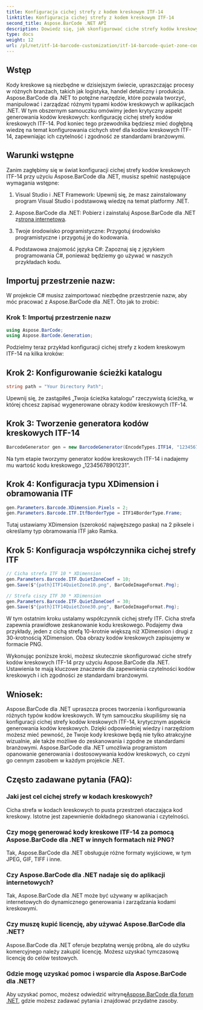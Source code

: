 ```yaml
---
title: Konfiguracja cichej strefy z kodem kreskowym ITF-14
linktitle: Konfiguracja cichej strefy z kodem kreskowym ITF-14
second_title: Aspose.BarCode .NET API
description: Dowiedz się, jak skonfigurować ciche strefy kodów kreskowych ITF-14 za pomocą Aspose.BarCode dla .NET. Zapewniaj czytelność i zgodność bez wysiłku.
type: docs
weight: 12
url: /pl/net/itf-14-barcode-customization/itf-14-barcode-quiet-zone-configuration/
---
```


## Wstęp

Kody kreskowe są niezbędne w dzisiejszym świecie, upraszczając procesy w różnych branżach, takich jak logistyka, handel detaliczny i produkcja. Aspose.BarCode dla .NET to potężne narzędzie, które pozwala tworzyć, manipulować i zarządzać różnymi typami kodów kreskowych w aplikacjach .NET. W tym obszernym samouczku omówimy jeden krytyczny aspekt generowania kodów kreskowych: konfigurację cichej strefy kodów kreskowych ITF-14. Pod koniec tego przewodnika będziesz mieć dogłębną wiedzę na temat konfigurowania cichych stref dla kodów kreskowych ITF-14, zapewniając ich czytelność i zgodność ze standardami branżowymi.

## Warunki wstępne

Zanim zagłębimy się w świat konfiguracji cichej strefy kodów kreskowych ITF-14 przy użyciu Aspose.BarCode dla .NET, musisz spełnić następujące wymagania wstępne:

1. Visual Studio i .NET Framework: Upewnij się, że masz zainstalowany program Visual Studio i podstawową wiedzę na temat platformy .NET.

2.  Aspose.BarCode dla .NET: Pobierz i zainstaluj Aspose.BarCode dla .NET z[strona internetowa](https://releases.aspose.com/barcode/net/).

3. Twoje środowisko programistyczne: Przygotuj środowisko programistyczne i przygotuj je do kodowania.

4. Podstawowa znajomość języka C#: Zapoznaj się z językiem programowania C#, ponieważ będziemy go używać w naszych przykładach kodu.

## Importuj przestrzenie nazw:

W projekcie C# musisz zaimportować niezbędne przestrzenie nazw, aby móc pracować z Aspose.BarCode dla .NET. Oto jak to zrobić:

### Krok 1: Importuj przestrzenie nazw

```csharp
using Aspose.BarCode;
using Aspose.BarCode.Generation;
```

Podzielmy teraz przykład konfiguracji cichej strefy z kodem kreskowym ITF-14 na kilka kroków:

## Krok 2: Konfigurowanie ścieżki katalogu

```csharp
string path = "Your Directory Path";
```

Upewnij się, że zastąpiłeś „Twoja ścieżka katalogu” rzeczywistą ścieżką, w której chcesz zapisać wygenerowane obrazy kodów kreskowych ITF-14.

## Krok 3: Tworzenie generatora kodów kreskowych ITF-14

```csharp
BarcodeGenerator gen = new BarcodeGenerator(EncodeTypes.ITF14, "12345678901231");
```

Na tym etapie tworzymy generator kodów kreskowych ITF-14 i nadajemy mu wartość kodu kreskowego „12345678901231”.

## Krok 4: Konfiguracja typu XDimension i obramowania ITF

```csharp
gen.Parameters.Barcode.XDimension.Pixels = 2;
gen.Parameters.Barcode.ITF.ItfBorderType = ITF14BorderType.Frame;
```

Tutaj ustawiamy XDimension (szerokość najwęższego paska) na 2 piksele i określamy typ obramowania ITF jako Ramka.

## Krok 5: Konfiguracja współczynnika cichej strefy ITF

```csharp
// Cicha strefa ITF 10 * XDimension
gen.Parameters.Barcode.ITF.QuietZoneCoef = 10;
gen.Save($"{path}ITF14QuietZone10.png", BarCodeImageFormat.Png);

// Strefa ciszy ITF 30 * XDimension
gen.Parameters.Barcode.ITF.QuietZoneCoef = 30;
gen.Save($"{path}ITF14QuietZone30.png", BarCodeImageFormat.Png);
```

W tym ostatnim kroku ustalamy współczynnik cichej strefy ITF. Cicha strefa zapewnia prawidłowe zeskanowanie kodu kreskowego. Podajemy dwa przykłady, jeden z cichą strefą 10-krotnie większą niż XDimension i drugi z 30-krotnością XDimension. Oba obrazy kodów kreskowych zapisujemy w formacie PNG.

Wykonując poniższe kroki, możesz skutecznie skonfigurować ciche strefy kodów kreskowych ITF-14 przy użyciu Aspose.BarCode dla .NET. Ustawienia te mają kluczowe znaczenie dla zapewnienia czytelności kodów kreskowych i ich zgodności ze standardami branżowymi.

## Wniosek:

Aspose.BarCode dla .NET upraszcza proces tworzenia i konfigurowania różnych typów kodów kreskowych. W tym samouczku skupiliśmy się na konfiguracji cichej strefy kodów kreskowych ITF-14, krytycznym aspekcie generowania kodów kreskowych. Dzięki odpowiedniej wiedzy i narzędziom możesz mieć pewność, że Twoje kody kreskowe będą nie tylko atrakcyjne wizualnie, ale także możliwe do zeskanowania i zgodne ze standardami branżowymi. Aspose.BarCode dla .NET umożliwia programistom opanowanie generowania i dostosowywania kodów kreskowych, co czyni go cennym zasobem w każdym projekcie .NET.

## Często zadawane pytania (FAQ):

### Jaki jest cel cichej strefy w kodach kreskowych?
Cicha strefa w kodach kreskowych to pusta przestrzeń otaczająca kod kreskowy. Istotne jest zapewnienie dokładnego skanowania i czytelności.

### Czy mogę generować kody kreskowe ITF-14 za pomocą Aspose.BarCode dla .NET w innych formatach niż PNG?
Tak, Aspose.BarCode dla .NET obsługuje różne formaty wyjściowe, w tym JPEG, GIF, TIFF i inne.

### Czy Aspose.BarCode dla .NET nadaje się do aplikacji internetowych?
Tak, Aspose.BarCode dla .NET może być używany w aplikacjach internetowych do dynamicznego generowania i zarządzania kodami kreskowymi.

### Czy muszę kupić licencję, aby używać Aspose.BarCode dla .NET?
Aspose.BarCode dla .NET oferuje bezpłatną wersję próbną, ale do użytku komercyjnego należy zakupić licencję. Możesz uzyskać tymczasową licencję do celów testowych.

### Gdzie mogę uzyskać pomoc i wsparcie dla Aspose.BarCode dla .NET?
 Aby uzyskać pomoc, możesz odwiedzić witrynę[Aspose.BarCode dla forum .NET](https://forum.aspose.com/c/barcode/13), gdzie możesz zadawać pytania i znajdować przydatne zasoby.

